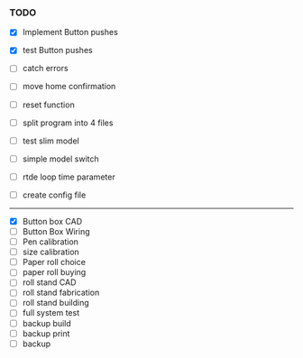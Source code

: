 ### TODO

- [x] Implement Button pushes
- [x] test Button pushes 
- [ ] catch errors
- [ ] move home confirmation
- [ ] reset function 
- [ ] split program into 4 files
- [ ] test slim model 
- [ ] simple model switch
- [ ] rtde loop time parameter 
- [ ] create config file  



_________


- [x] Button box CAD
- [ ] Button Box Wiring 
- [ ] Pen calibration 
- [ ] size calibration 
- [ ] Paper roll choice 
- [ ] paper roll buying 
- [ ] roll stand CAD
- [ ] roll stand fabrication 
- [ ] roll stand building 
- [ ] full system test
- [ ] backup build 
- [ ] backup print 
- [ ] backup 
